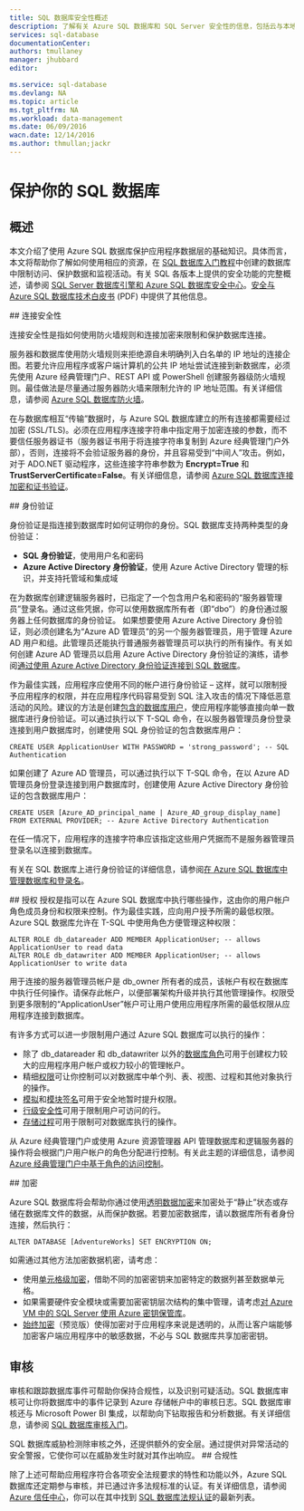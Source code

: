 ```yaml
---
title: SQL 数据库安全性概述
description: 了解有关 Azure SQL 数据库和 SQL Server 安全性的信息，包括云与本地 SQL Server 在身份验证、授权、连接安全性、加密和合规性方面的差异。
services: sql-database
documentationCenter: 
authors: tmullaney
manager: jhubbard
editor: 

ms.service: sql-database
ms.devlang: NA
ms.topic: article
ms.tgt_pltfrm: NA
ms.workload: data-management
ms.date: 06/09/2016
wacn.date: 12/14/2016
ms.author: thmullan;jackr
---
```


# 保护你的 SQL 数据库

## 概述

本文介绍了使用 Azure SQL 数据库保护应用程序数据层的基础知识。具体而言，本文将帮助你了解如何使用相应的资源，在 [SQL 数据库入门教程](./sql-database-get-started.md)中创建的数据库中限制访问、保护数据和监视活动。有关 SQL 各版本上提供的安全功能的完整概述，请参阅 [SQL Server 数据库引擎和 Azure SQL 数据库安全中心](https://msdn.microsoft.com/zh-cn/library/bb510589)。[安全与 Azure SQL 数据库技术白皮书](https://download.microsoft.com/download/A/C/3/AC305059-2B3F-4B08-9952-34CDCA8115A9/Security_and_Azure_SQL_Database_White_paper.pdf) (PDF) 中提供了其他信息。

##<a name="connection-security"></a> 连接安全性

连接安全性是指如何使用防火墙规则和连接加密来限制和保护数据库连接。

服务器和数据库使用防火墙规则来拒绝源自未明确列入白名单的 IP 地址的连接企图。若要允许应用程序或客户端计算机的公共 IP 地址尝试连接到新数据库，必须先使用 Azure 经典管理门户、REST API 或 PowerShell 创建服务器级防火墙规则。最佳做法是尽量通过服务器防火墙来限制允许的 IP 地址范围。有关详细信息，请参阅 [Azure SQL 数据库防火墙](./sql-database-firewall-configure.md)。

在与数据库相互“传输”数据时，与 Azure SQL 数据库建立的所有连接都需要经过加密 (SSL/TLS)。必须在应用程序连接字符串中指定用于加密连接的参数，而不要信任服务器证书（服务器证书用于将连接字符串复制到 Azure 经典管理门户外部），否则，连接将不会验证服务器的身份，并且容易受到“中间人”攻击。例如，对于 ADO.NET 驱动程序，这些连接字符串参数为 **Encrypt=True** 和 **TrustServerCertificate=False**。有关详细信息，请参阅 [Azure SQL 数据库连接加密和证书验证](./sql-database-security-guidelines.md)。

##<a name="authentication"></a> 身份验证

身份验证是指连接到数据库时如何证明你的身份。SQL 数据库支持两种类型的身份验证：

 - **SQL 身份验证**，使用用户名和密码
 - **Azure Active Directory 身份验证**，使用 Azure Active Directory 管理的标识，并支持托管域和集成域

在为数据库创建逻辑服务器时，已指定了一个包含用户名和密码的“服务器管理员”登录名。通过这些凭据，你可以使用数据库所有者（即“dbo”）的身份通过服务器上任何数据库的身份验证。 如果想要使用 Azure Active Directory 身份验证，则必须创建名为“Azure AD 管理员”的另一个服务器管理员，用于管理 Azure AD 用户和组。此管理员还能执行普通服务器管理员可以执行的所有操作。有关如何创建 Azure AD 管理员以启用 Azure Active Directory 身份验证的演练，请参阅[通过使用 Azure Active Directory 身份验证连接到 SQL 数据库](./sql-database-aad-authentication.md)。

作为最佳实践，应用程序应使用不同的帐户进行身份验证 – 这样，就可以限制授予应用程序的权限，并在应用程序代码容易受到 SQL 注入攻击的情况下降低恶意活动的风险。建议的方法是创建[包含的数据库用户](https://msdn.microsoft.com/zh-cn/library/ff929188)，使应用程序能够直接向单一数据库进行身份验证。可以通过执行以下 T-SQL 命令，在以服务器管理员身份登录连接到用户数据库时，创建使用 SQL 身份验证的包含数据库用户：

	CREATE USER ApplicationUser WITH PASSWORD = 'strong_password'; -- SQL Authentication

如果创建了 Azure AD 管理员，可以通过执行以下 T-SQL 命令，在以 Azure AD 管理员身份登录连接到用户数据库时，创建使用 Azure Active Directory 身份验证的包含数据库用户：

	CREATE USER [Azure_AD_principal_name | Azure_AD_group_display_name] FROM EXTERNAL PROVIDER; -- Azure Active Directory Authentication

在任一情况下，应用程序的连接字符串应该指定这些用户凭据而不是服务器管理员登录名以连接到数据库。

有关在 SQL 数据库上进行身份验证的详细信息，请参阅[在 Azure SQL 数据库中管理数据库和登录名](./sql-database-manage-logins.md)。

##<a name="authorization"></a> 授权
授权是指可以在 Azure SQL 数据库中执行哪些操作，这由你的用户帐户角色成员身份和权限来控制。作为最佳实践，应向用户授予所需的最低权限。Azure SQL 数据库允许在 T-SQL 中使用角色方便管理这种权限：

	ALTER ROLE db_datareader ADD MEMBER ApplicationUser; -- allows ApplicationUser to read data
	ALTER ROLE db_datawriter ADD MEMBER ApplicationUser; -- allows ApplicationUser to write data

用于连接的服务器管理员帐户是 db\_owner 所有者的成员，该帐户有权在数据库中执行任何操作。请保存此帐户，以便部署架构升级并执行其他管理操作。权限受到更多限制的“ApplicationUser”帐户可让用户使用应用程序所需的最低权限从应用程序连接到数据库。

有许多方式可以进一步限制用户通过 Azure SQL 数据库可以执行的操作：

* 除了 db\_datareader 和 db\_datawriter 以外的[数据库角色](https://msdn.microsoft.com/zh-cn/library/ms189121)可用于创建权力较大的应用程序用户帐户或权力较小的管理帐户。
* 精细[权限](https://msdn.microsoft.com/zh-cn/library/ms191291)可让你控制可以对数据库中单个列、表、视图、过程和其他对象执行的操作。
* [模拟](https://msdn.microsoft.com/zh-cn/library/vstudio/bb669087)和[模块签名](https://msdn.microsoft.com/zh-cn/library/bb669102)可用于安全地暂时提升权限。
* [行级安全性](https://msdn.microsoft.com/zh-cn/library/dn765131)可用于限制用户可访问的行。
* [存储过程](https://msdn.microsoft.com/zh-cn/library/ms190782)可用于限制可对数据库执行的操作。

从 Azure 经典管理门户或使用 Azure 资源管理器 API 管理数据库和逻辑服务器的操作将会根据门户用户帐户的角色分配进行控制。有关此主题的详细信息，请参阅 [Azure 经典管理门户中基于角色的访问控制](../active-directory/role-based-access-control-configure.md)。

##<a name="encryption"></a> 加密

Azure SQL 数据库将会帮助你通过使用[透明数据加密](https://msdn.microsoft.com/zh-cn/library/dn948096.aspx)来加密处于“静止”状态或存储在数据库文件的数据，从而保护数据。若要加密数据库，请以数据库所有者身份连接，然后执行：

	ALTER DATABASE [AdventureWorks] SET ENCRYPTION ON;

如需通过其他方法加密数据机密，请考虑：

* 使用[单元格级加密](https://msdn.microsoft.com/zh-cn/library/ms179331.aspx)，借助不同的加密密钥来加密特定的数据列甚至数据单元格。
* 如果需要硬件安全模块或需要加密密钥层次结构的集中管理，请考虑[对 Azure VM 中的 SQL Server 使用 Azure 密钥保管库](http://blogs.technet.com/b/kv/archive/2015/01/12/using-the-key-vault-for-sql-server-encryption.aspx)。
* [始终加密](https://msdn.microsoft.com/zh-cn/library/mt163865.aspx)（预览版）使得加密对于应用程序来说是透明的，从而让客户端能够加密客户端应用程序中的敏感数据，不必与 SQL 数据库共享加密密钥。

## 审核

审核和跟踪数据库事件可帮助你保持合规性，以及识别可疑活动。SQL 数据库审核可让你将数据库中的事件记录到 Azure 存储帐户中的审核日志。SQL 数据库审核还与 Microsoft Power BI 集成，以帮助向下钻取报告和分析数据。有关详细信息，请参阅 [SQL 数据库审核入门](./sql-database-auditing-get-started.md)。

SQL 数据库威胁检测除审核之外，还提供额外的安全层。通过提供对异常活动的安全警报，它使你可以在威胁发生时就对其作出响应。
##<a name="compliance"></a> 合规性

除了上述可帮助应用程序符合各项安全法规要求的特性和功能以外，Azure SQL 数据库还定期参与审核，并已通过许多法规标准的认证。有关详细信息，请参阅 [Azure 信任中心](https://www.trustcenter.cn/)，你可以在其中找到 [SQL 数据库法规认证](https://www.trustcenter.cn/zh-cn/compliance/default.html)的最新列表。

<!---HONumber=Mooncake_Quality_Review_1118_2016-->